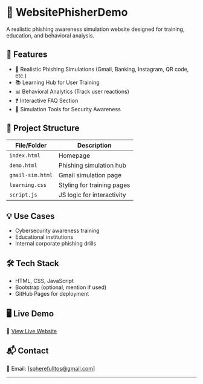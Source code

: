 # 🎣 WebsitePhisherDemo

A realistic phishing awareness simulation website designed for training, education, and behavioral analysis.

## 🚀 Features

- 🧠 Realistic Phishing Simulations (Gmail, Banking, Instagram, QR code, etc.)
- 📚 Learning Hub for User Training
- 📊 Behavioral Analytics (Track user reactions)
- ❓ Interactive FAQ Section
- 🧰 Simulation Tools for Security Awareness

## 📂 Project Structure

| File/Folder | Description |
|-------------|-------------|
| `index.html` | Homepage |
| `demo.html` | Phishing simulation hub |
| `gmail-sim.html` | Gmail simulation page |
| `learning.css` | Styling for training pages |
| `script.js` | JS logic for interactivity |

## 💡 Use Cases

- Cybersecurity awareness training
- Educational institutions
- Internal corporate phishing drills

## 🛠 Tech Stack

- HTML, CSS, JavaScript
- Bootstrap (optional, mention if used)
- GitHub Pages for deployment

## 🖥️ Live Demo

🔗 [View Live Website](www.codiepro.in)

## 📬 Contact

📧 Email: [spherefulltos@gmail.com]

---
